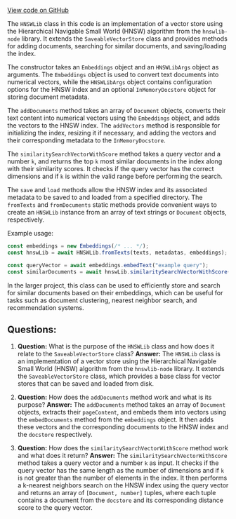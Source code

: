 [View code on GitHub](https://github.com/context-labs/autodoc/src/langchain/hnswlib.ts)

The `HNSWLib` class in this code is an implementation of a vector store using the Hierarchical Navigable Small World (HNSW) algorithm from the `hnswlib-node` library. It extends the `SaveableVectorStore` class and provides methods for adding documents, searching for similar documents, and saving/loading the index.

The constructor takes an `Embeddings` object and an `HNSWLibArgs` object as arguments. The `Embeddings` object is used to convert text documents into numerical vectors, while the `HNSWLibArgs` object contains configuration options for the HNSW index and an optional `InMemoryDocstore` object for storing document metadata.

The `addDocuments` method takes an array of `Document` objects, converts their text content into numerical vectors using the `Embeddings` object, and adds the vectors to the HNSW index. The `addVectors` method is responsible for initializing the index, resizing it if necessary, and adding the vectors and their corresponding metadata to the `InMemoryDocstore`.

The `similaritySearchVectorWithScore` method takes a query vector and a number `k`, and returns the top `k` most similar documents in the index along with their similarity scores. It checks if the query vector has the correct dimensions and if `k` is within the valid range before performing the search.

The `save` and `load` methods allow the HNSW index and its associated metadata to be saved to and loaded from a specified directory. The `fromTexts` and `fromDocuments` static methods provide convenient ways to create an `HNSWLib` instance from an array of text strings or `Document` objects, respectively.

Example usage:

```javascript
const embeddings = new Embeddings(/* ... */);
const hnswLib = await HNSWLib.fromTexts(texts, metadatas, embeddings);

const queryVector = await embeddings.embedText("example query");
const similarDocuments = await hnswLib.similaritySearchVectorWithScore(queryVector, 5);
```

In the larger project, this class can be used to efficiently store and search for similar documents based on their embeddings, which can be useful for tasks such as document clustering, nearest neighbor search, and recommendation systems.
## Questions: 
 1. **Question:** What is the purpose of the `HNSWLib` class and how does it relate to the `SaveableVectorStore` class?
   **Answer:** The `HNSWLib` class is an implementation of a vector store using the Hierarchical Navigable Small World (HNSW) algorithm from the `hnswlib-node` library. It extends the `SaveableVectorStore` class, which provides a base class for vector stores that can be saved and loaded from disk.

2. **Question:** How does the `addDocuments` method work and what is its purpose?
   **Answer:** The `addDocuments` method takes an array of `Document` objects, extracts their `pageContent`, and embeds them into vectors using the `embedDocuments` method from the `embeddings` object. It then adds these vectors and the corresponding documents to the HNSW index and the `docstore` respectively.

3. **Question:** How does the `similaritySearchVectorWithScore` method work and what does it return?
   **Answer:** The `similaritySearchVectorWithScore` method takes a query vector and a number `k` as input. It checks if the query vector has the same length as the number of dimensions and if `k` is not greater than the number of elements in the index. It then performs a k-nearest neighbors search on the HNSW index using the query vector and returns an array of `[Document, number]` tuples, where each tuple contains a document from the `docstore` and its corresponding distance score to the query vector.